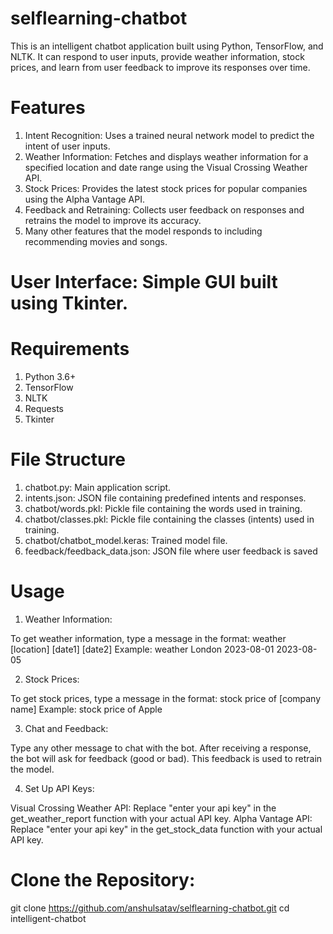 # selflearning-chatbot

This is an intelligent chatbot application built using Python, TensorFlow, and NLTK. It can respond to user inputs, provide weather information, stock prices, and learn from user feedback to improve its responses over time.

# Features
1. Intent Recognition: Uses a trained neural network model to predict the intent of user inputs.
2. Weather Information: Fetches and displays weather information for a specified location and date range using the Visual Crossing Weather API.
3. Stock Prices: Provides the latest stock prices for popular companies using the Alpha Vantage API.
4. Feedback and Retraining: Collects user feedback on responses and retrains the model to improve its accuracy.
5. Many other features that the model responds to including recommending movies and songs.

# User Interface: Simple GUI built using Tkinter.
# Requirements
1. Python 3.6+
2. TensorFlow
3. NLTK
4. Requests
5. Tkinter

# File Structure
1. chatbot.py: Main application script.
2. intents.json: JSON file containing predefined intents and responses.
3. chatbot/words.pkl: Pickle file containing the words used in training.
4. chatbot/classes.pkl: Pickle file containing the classes (intents) used in training.
5. chatbot/chatbot_model.keras: Trained model file.
6. feedback/feedback_data.json: JSON file where user feedback is saved

# Usage
1. Weather Information:

To get weather information, type a message in the format: weather [location] [date1] [date2]
Example: weather London 2023-08-01 2023-08-05

2. Stock Prices:

To get stock prices, type a message in the format: stock price of [company name]
Example: stock price of Apple

3. Chat and Feedback:

Type any other message to chat with the bot.
After receiving a response, the bot will ask for feedback (good or bad). This feedback is used to retrain the model.

4. Set Up API Keys:

Visual Crossing Weather API: Replace "enter your api key" in the get_weather_report function with your actual API key.
Alpha Vantage API: Replace "enter your api key" in the get_stock_data function with your actual API key.

# Clone the Repository:
git clone https://github.com/anshulsatav/selflearning-chatbot.git
cd intelligent-chatbot

